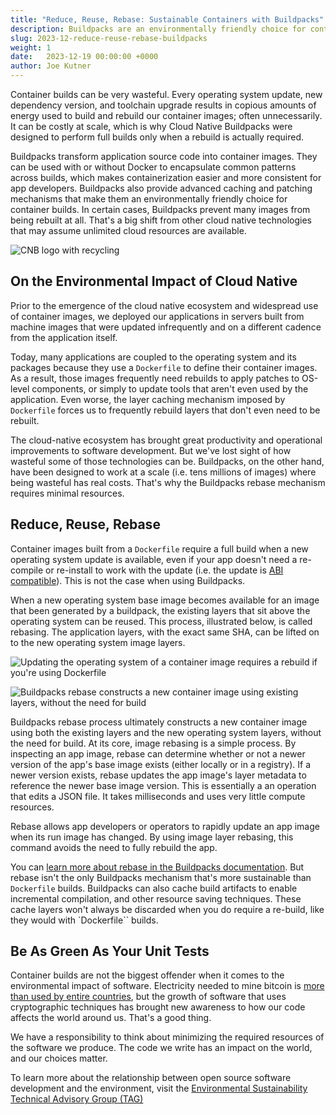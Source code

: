 ```yaml
---
title: "Reduce, Reuse, Rebase: Sustainable Containers with Buildpacks"
description: Buildpacks are an environmentally friendly choice for container builds
slug: 2023-12-reduce-reuse-rebase-buildpacks
weight: 1
date:   2023-12-19 00:00:00 +0000
author: Joe Kutner
---
```


<!-- cSpell:ignore buildpacks, buildpack -->
Container builds can be very wasteful. Every operating system update, new dependency version, and toolchain upgrade results in copious amounts of energy used to build and rebuild our container images; often unnecessarily. It can be costly at scale, which is why Cloud Native Buildpacks were designed to perform full builds only when a rebuild is actually required.

Buildpacks transform application source code into container images. They can be used with or without Docker to encapsulate common patterns across builds, which makes containerization easier and more consistent for app developers. Buildpacks also provide advanced caching and patching mechanisms that make them an environmentally friendly choice for container builds. In certain cases, Buildpacks prevent many images from being rebuilt at all. That's a big shift from other cloud native technologies that may assume unlimited cloud resources are available.

<p class="mt-5 mb-5"><img src="/images/blogs/2023-12-reduce-reuse-rebase-buildpacks/cnb-green-logo.png" alt="CNB logo with recycling"></p>

## On the Environmental Impact of Cloud Native

Prior to the emergence of the cloud native ecosystem and widespread use of container images, we deployed our applications in servers built from machine images that were updated infrequently and on a different cadence from the application itself.

Today, many applications are coupled to the operating system and its packages because they use a `Dockerfile` to define their container images. As a result, those images frequently need rebuilds to apply patches to OS-level components, or simply to update tools that aren't even used by the application. Even worse, the layer caching mechanism imposed by `Dockerfile` forces us to frequently rebuild layers that don't even need to be rebuilt.

The cloud-native ecosystem has brought great productivity and operational improvements to software development. But we've lost sight of how wasteful some of those technologies can be.
Buildpacks, on the other hand, have been designed to work at a scale (i.e. tens millions of images) where being wasteful has real costs. That's why the Buildpacks rebase mechanism requires minimal resources.

## Reduce, Reuse, Rebase

Container images built from a `Dockerfile` require a full build when a new operating system update is available, even if your app doesn't need a re-compile or re-install to work with the update (i.e. the update is [ABI compatible](https://en.wikipedia.org/wiki/Application_binary_interface)). This is not the case when using Buildpacks.

When a new operating system base image becomes available for an image that been generated by a buildpack, the existing layers that sit above the operating system can be reused. This process, illustrated below, is called rebasing. The application layers, with the exact same SHA, can be lifted on to the new operating system image layers.

<p class="mt-5 mb-5"><img src="/images/blogs/2023-12-reduce-reuse-rebase-buildpacks/cnb-new-base.png" alt="Updating the operating system of a container image requires a rebuild if you're using Dockerfile"></p>

<p class="mt-5 mb-5"><img src="/images/blogs/2023-12-reduce-reuse-rebase-buildpacks/cnb-rebase.png" alt="Buildpacks rebase constructs a new container image using existing layers, without the need for build"></p>

Buildpacks rebase process ultimately constructs a new container image using both the existing layers and the new operating system layers, without the need for build. At its core, image rebasing is a simple process. By inspecting an app image, rebase can determine whether or not a newer version of the app's base image exists (either locally or in a registry). If a newer version exists, rebase updates the app image's layer metadata to reference the newer base image version. This is essentially a an operation that edits a JSON file. It takes milliseconds and uses very little compute resources.

Rebase allows app developers or operators to rapidly update an app image when its run image has changed. By using image layer rebasing, this command avoids the need to fully rebuild the app.

You can [learn more about rebase in the Buildpacks documentation](https://buildpacks.io/docs/concepts/operations/rebase/). But rebase isn't the only Buildpacks mechanism that's more sustainable than `Dockerfile` builds. Buildpacks can also cache build artifacts to enable incremental compilation, and other resource saving techniques. These cache layers won't always be discarded when you do require a re-build, like they would with `Dockerfile`` builds.

## Be As Green As Your Unit Tests

Container builds are not the biggest offender when it comes to the environmental impact of software. Electricity needed to mine bitcoin is [more than used by entire countries](https://www.theguardian.com/technology/2021/feb/27/bitcoin-mining-electricity-use-environmental-impact), but the growth of software that uses cryptographic techniques has brought new awareness to how our code affects the world around us. That's a good thing.

We have a responsibility to think about minimizing the required resources of the software we produce. The code we write has an impact on the world, and our choices matter.

To learn more about the relationship between open source software development and the environment, visit the [Environmental Sustainability Technical Advisory Group (TAG)](https://tag-env-sustainability.cncf.io/)
